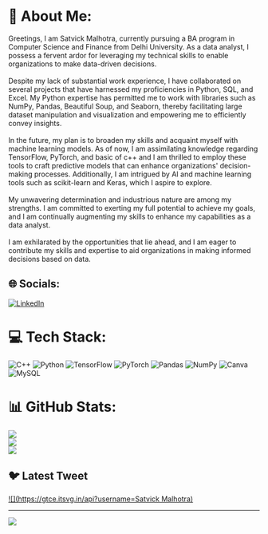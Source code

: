 # 💫 About Me:
Greetings, I am Satvick Malhotra, currently pursuing a BA program in Computer Science and Finance from Delhi University. As a data analyst, I possess a fervent ardor for leveraging my technical skills to enable organizations to make data-driven decisions.<br><br>Despite my lack of substantial work experience, I have collaborated on several projects that have harnessed my proficiencies in Python, SQL, and  Excel. My Python expertise has permitted me to work with libraries such as NumPy, Pandas, Beautiful Soup, and Seaborn, thereby facilitating large dataset manipulation and visualization and empowering me to efficiently convey insights.<br><br>In the future, my plan is to broaden my skills and acquaint myself with machine learning models. As of now, I am assimilating knowledge regarding TensorFlow, PyTorch, and basic of c++ and I am thrilled to employ these tools to craft predictive models that can enhance organizations' decision-making processes. Additionally, I am intrigued by AI and machine learning tools such as scikit-learn and Keras, which I aspire to explore.<br><br>My unwavering determination and industrious nature are among my strengths. I am committed to exerting my full potential to achieve my goals, and I am continually augmenting my skills to enhance my capabilities as a data analyst.<br><br>I am exhilarated by the opportunities that lie ahead, and I am eager to contribute my skills and expertise to aid organizations in making informed decisions based on data.


## 🌐 Socials:
[![LinkedIn](https://img.shields.io/badge/LinkedIn-%230077B5.svg?logo=linkedin&logoColor=white)](https://www.linkedin.com/in/satvick-malhotra-a86261135/) 

# 💻 Tech Stack:
![C++](https://img.shields.io/badge/c++-%2300599C.svg?style=for-the-badge&logo=c%2B%2B&logoColor=white) ![Python](https://img.shields.io/badge/python-3670A0?style=for-the-badge&logo=python&logoColor=ffdd54) ![TensorFlow](https://img.shields.io/badge/TensorFlow-%23FF6F00.svg?style=for-the-badge&logo=TensorFlow&logoColor=white) ![PyTorch](https://img.shields.io/badge/PyTorch-%23EE4C2C.svg?style=for-the-badge&logo=PyTorch&logoColor=white) ![Pandas](https://img.shields.io/badge/pandas-%23150458.svg?style=for-the-badge&logo=pandas&logoColor=white) ![NumPy](https://img.shields.io/badge/numpy-%23013243.svg?style=for-the-badge&logo=numpy&logoColor=white) ![Canva](https://img.shields.io/badge/Canva-%2300C4CC.svg?style=for-the-badge&logo=Canva&logoColor=white) ![MySQL](https://img.shields.io/badge/mysql-%2300f.svg?style=for-the-badge&logo=mysql&logoColor=white)
# 📊 GitHub Stats:
![](https://github-readme-stats.vercel.app/api?username=satvick02&theme=dark&hide_border=false&include_all_commits=false&count_private=false)<br/>
![](https://github-readme-streak-stats.herokuapp.com/?user=satvick02&theme=dark&hide_border=false)<br/>
![](https://github-readme-stats.vercel.app/api/top-langs/?username=satvick02&theme=dark&hide_border=false&include_all_commits=false&count_private=false&layout=compact)

## 🐦 Latest Tweet
[![](https://gtce.itsvg.in/api?username=Satvick Malhotra)](https://github.com/VishwaGauravIn/github-twitter-card-embed)

---
[![](https://visitcount.itsvg.in/api?id=satvick02&icon=0&color=0)](https://visitcount.itsvg.in)

<!-- Proudly created with GPRM ( https://gprm.itsvg.in ) -->
